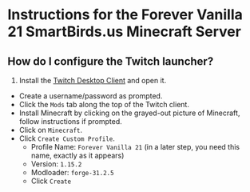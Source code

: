 # Instructions for the Forever Vanilla 21 SmartBirds.us Minecraft Server

## How do I configure the Twitch launcher?

1. Install the [Twitch Desktop Client](https://www.twitch.tv/download) and open it.
- Create a username/password as prompted.
- Click the `Mods` tab along the top of the Twitch client.
- Install Minecraft by clicking on the grayed-out picture of Minecraft, follow instructions if prompted.
- Click on `Minecraft`.
- Click `Create Custom Profile`.
    - Profile Name: `Forever Vanilla 21` (in a later step, you need this name, exactly as it appears)
    - Version: `1.15.2`
    - Modloader: `forge-31.2.5`
    - Click `Create`
